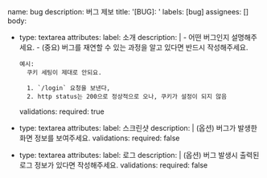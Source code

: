 name: bug
description: 버그 제보
title: '[BUG]: '
labels: [bug]
assignees: []
body:
  - type: textarea
    attributes:
      label: 소개
      description: |
        - 어떤 버그인지 설명해주세요.
        - (중요) 버그를 재연할 수 있는 과정을 알고 있다면 반드시 작성해주세요.

        예시:
          쿠키 세팅이 제대로 안되요.

          1. `/login` 요청을 보낸다,
          2. http status는 200으로 정상적으로 오나, 쿠키가 설정이 되지 않음

    validations:
      required: true
  - type: textarea
    attributes:
      label: 스크린샷
      description: |
        (옵션) 버그가 발생한 화면 정보를 보여주세요.
    validations:
      required: false
  - type: textarea
    attributes:
      label: 로그
      description: |
        (옵션) 버그 발생시 출력된 로그 정보가 있다면 작성해주세요.
    validations:
      required: false
